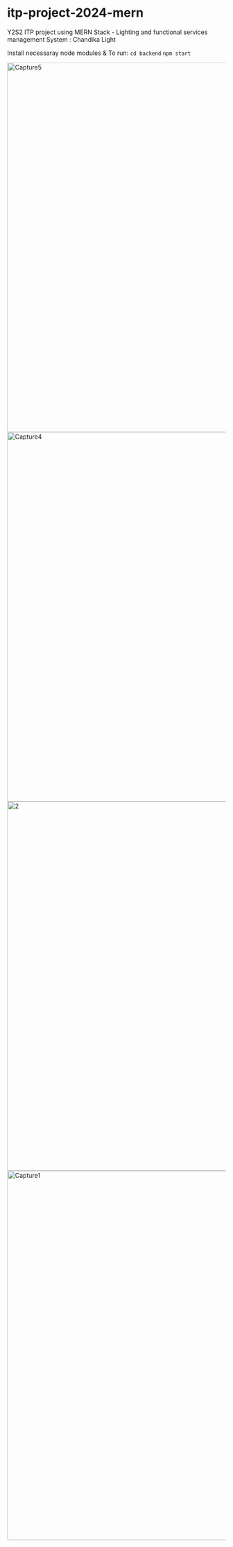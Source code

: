 # itp-project-2024-mern
Y2S2 ITP project using MERN Stack - Lighting and functional services management System : Chandika Light

Install necessaray node modules &
To run: `cd backend`
        `npm start`

<img width="850" alt="Capture5" src="https://github.com/HimakaraL/itp-project-2024-mern/assets/143909843/bca9176d-2386-4822-80ef-30380cf445cd">
<img width="850" alt="Capture4" src="https://github.com/HimakaraL/itp-project-2024-mern/assets/143909843/df7e6fd7-be1a-4298-a99b-c6bebabcb5a4">
<img width="850" alt="2" src="https://github.com/HimakaraL/itp-project-2024-mern/assets/143909843/ce106318-729f-42e9-a7cb-e49afac97832">
<img width="850" alt="Capture1" src="https://github.com/HimakaraL/itp-project-2024-mern/assets/143909843/8ebb53f1-d529-4d0e-a653-83054524328f">

